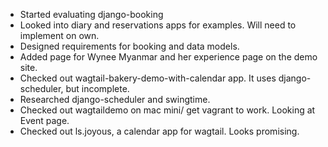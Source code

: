 - Started evaluating django-booking
- Looked into diary and reservations apps for examples. Will need to implement on own.
- Designed requirements for booking and data models.
- Added page for Wynee Myanmar and her experience page on the demo site.
- Checked out wagtail-bakery-demo-with-calendar app. It uses django-scheduler, but incomplete.
- Researched django-scheduler and swingtime.
- Checked out wagtaildemo on mac mini/ get vagrant to work. Looking at Event page.    
- Checked out ls.joyous, a calendar app for wagtail. Looks promising.
